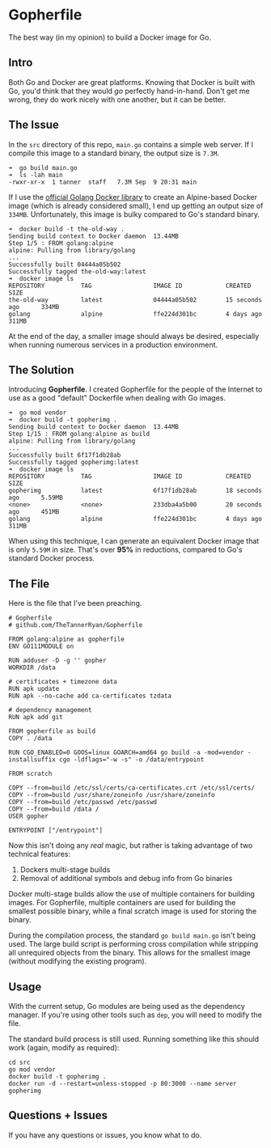 # Gopherfile
The best way (in my opinion) to build a Docker image for Go.


## Intro
Both Go and Docker are great platforms. Knowing that Docker is built with Go, you'd think that they would *go* perfectly hand-in-hand. Don't get me wrong, they do work nicely with one another, but it can be better.


## The Issue
In the `src` directory of this repo, `main.go` contains a simple web server. If I compile this image to a standard binary, the output size is `7.3M`.
```
➜  go build main.go
➜  ls -lah main
-rwxr-xr-x  1 tanner  staff   7.3M Sep  9 20:31 main
```
If I use the [official Golang Docker library](https://hub.docker.com/_/golang/) to create an Alpine-based Docker image (which is already considered small), I end up getting an output size of `334MB`. Unfortunately, this image is bulky compared to Go's standard binary.
```
➜  docker build -t the-old-way .
Sending build context to Docker daemon  13.44MB
Step 1/5 : FROM golang:alpine
alpine: Pulling from library/golang
...
Successfully built 04444a05b502
Successfully tagged the-old-way:latest
➜  docker image ls
REPOSITORY          TAG                 IMAGE ID            CREATED             SIZE
the-old-way         latest              04444a05b502        15 seconds ago      334MB
golang              alpine              ffe224d301bc        4 days ago          311MB
```
At the end of the day, a smaller image should always be desired, especially when running numerous services in a production environment.

## The Solution
Introducing **Gopherfile**. I created Gopherfile for the people of the Internet to use as a good "default" Dockerfile when dealing with Go images.
```
➜  go mod vendor
➜  docker build -t gopherimg .
Sending build context to Docker daemon  13.44MB
Step 1/15 : FROM golang:alpine as build
alpine: Pulling from library/golang
...
Successfully built 6f17f1db28ab
Successfully tagged gopherimg:latest
➜  docker image ls
REPOSITORY          TAG                 IMAGE ID            CREATED             SIZE
gopherimg           latest              6f17f1db28ab        18 seconds ago      5.59MB
<none>              <none>              233dba4a5b00        20 seconds ago      451MB
golang              alpine              ffe224d301bc        4 days ago          311MB
```
When using this technique, I can generate an equivalent Docker image that is only `5.59M` in size. That's over **95%** in reductions, compared to Go's standard Docker process.


## The File
Here is the file that I've been preaching.
```
# Gopherfile
# github.com/TheTannerRyan/Gopherfile

FROM golang:alpine as gopherfile
ENV GO111MODULE on

RUN adduser -D -g '' gopher
WORKDIR /data

# certificates + timezone data
RUN apk update
RUN apk --no-cache add ca-certificates tzdata

# dependency management
RUN apk add git

FROM gopherfile as build
COPY . /data

RUN CGO_ENABLED=0 GOOS=linux GOARCH=amd64 go build -a -mod=vendor -installsuffix cgo -ldflags="-w -s" -o /data/entrypoint

FROM scratch

COPY --from=build /etc/ssl/certs/ca-certificates.crt /etc/ssl/certs/
COPY --from=build /usr/share/zoneinfo /usr/share/zoneinfo
COPY --from=build /etc/passwd /etc/passwd
COPY --from=build /data /
USER gopher

ENTRYPOINT ["/entrypoint"]
```
Now this isn't doing any *real* magic, but rather is taking advantage of two technical features:
1) Dockers multi-stage builds
2) Removal of additional symbols and debug info from Go binaries

Docker multi-stage builds allow the use of multiple containers for building images. For Gopherfile, multiple containers are used for building the smallest possible binary, while a final scratch image is used for storing the binary.

During the compilation process, the standard `go build main.go` isn't being used. The large build script is performing cross compilation while stripping all unrequired objects from the binary. This allows for the smallest image (without modifying the existing program).

## Usage
With the current setup, Go modules are being used as the dependency manager. If you're using other tools such as `dep`, you will need to modify the file.

The standard build process is still used. Running something like this should work (again, modify as required):
```
cd src
go mod vendor
docker build -t gopherimg .
docker run -d --restart=unless-stopped -p 80:3000 --name server gopherimg
```

## Questions + Issues
If you have any questions or issues, you know what to do.
